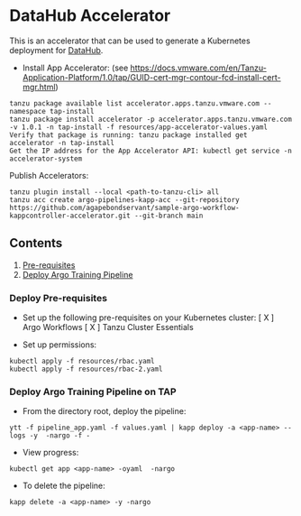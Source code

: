# DataHub Accelerator

This is an accelerator that can be used to generate a Kubernetes deployment for [DataHub](https://datahubproject.io/).

* Install App Accelerator: (see https://docs.vmware.com/en/Tanzu-Application-Platform/1.0/tap/GUID-cert-mgr-contour-fcd-install-cert-mgr.html)
```
tanzu package available list accelerator.apps.tanzu.vmware.com --namespace tap-install
tanzu package install accelerator -p accelerator.apps.tanzu.vmware.com -v 1.0.1 -n tap-install -f resources/app-accelerator-values.yaml
Verify that package is running: tanzu package installed get accelerator -n tap-install
Get the IP address for the App Accelerator API: kubectl get service -n accelerator-system
```

Publish Accelerators:
```
tanzu plugin install --local <path-to-tanzu-cli> all
tanzu acc create argo-pipelines-kapp-acc --git-repository https://github.com/agapebondservant/sample-argo-workflow-kappcontroller-accelerator.git --git-branch main
```

## Contents
1. [Pre-requisites](#prereq)
2. [Deploy Argo Training Pipeline](#deploy)

### Deploy Pre-requisites <a name="prereq">
* Set up the following pre-requisites on your Kubernetes cluster:
[ X ] Argo Workflows
[ X ] Tanzu Cluster Essentials

* Set up permissions:
```
kubectl apply -f resources/rbac.yaml
kubectl apply -f resources/rbac-2.yaml
```

### Deploy Argo Training Pipeline on TAP <a name="deploy">
* From the directory root, deploy the pipeline:
```
ytt -f pipeline_app.yaml -f values.yaml | kapp deploy -a <app-name> --logs -y  -nargo -f -
```

* View progress:
```
kubectl get app <app-name> -oyaml  -nargo
```

* To delete the pipeline:
```
kapp delete -a <app-name> -y -nargo
```
